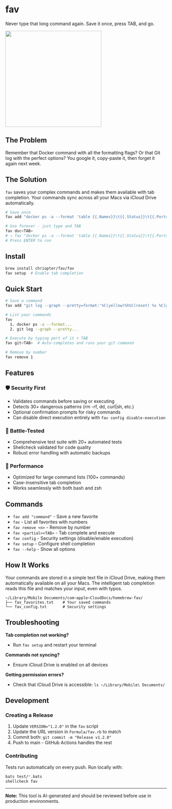 # fav

Never type that long command again. Save it once, press TAB, and go.

<img src="https://github.com/user-attachments/assets/2bd04cfe-9dff-4080-a8ca-2bfd0a3f5893" width="300">

## The Problem

Remember that Docker command with all the formatting flags? Or that Git log with the perfect options? You google it, copy-paste it, then forget it again next week.

## The Solution

`fav` saves your complex commands and makes them available with tab completion. Your commands sync across all your Macs via iCloud Drive automatically.

```bash
# Save once
fav add "docker ps -a --format 'table {{.Names}}\t{{.Status}}\t{{.Ports}}'"

# Use forever - just type and TAB
fav doc<TAB>
# → fav "docker ps -a --format 'table {{.Names}}\t{{.Status}}\t{{.Ports}}'"
# Press ENTER to run
```

## Install

```bash
brew install chriopter/fav/fav
fav setup  # Enable tab completion
```

## Quick Start

```bash
# Save a command
fav add "git log --graph --pretty=format:'%C(yellow)%h%C(reset) %s %C(green)(%cr)%C(reset)'"

# List your commands
fav
  1. docker ps -a --format...
  2. git log --graph --pretty...

# Execute by typing part of it + TAB
fav git<TAB>  # Auto-completes and runs your git command

# Remove by number
fav remove 1
```

## Features

### 🛡️ Security First
- Validates commands before saving or executing
- Detects 30+ dangerous patterns (rm -rf, dd, curl|sh, etc.)
- Optional confirmation prompts for risky commands
- Can disable direct execution entirely with `fav config disable-execution`

### 🧪 Battle-Tested
- Comprehensive test suite with 20+ automated tests
- Shellcheck validated for code quality
- Robust error handling with automatic backups

### 🚀 Performance
- Optimized for large command lists (100+ commands)
- Case-insensitive tab completion
- Works seamlessly with both bash and zsh

## Commands

- `fav add "command"` - Save a new favorite
- `fav` - List all favorites with numbers  
- `fav remove <n>` - Remove by number
- `fav <partial><TAB>` - Tab complete and execute
- `fav config` - Security settings (disable/enable execution)
- `fav setup` - Configure shell completion
- `fav --help` - Show all options

## How It Works

Your commands are stored in a simple text file in iCloud Drive, making them automatically available on all your Macs. The intelligent tab completion reads this file and matches your input, even with typos.

```
~/Library/Mobile Documents/com~apple~CloudDocs/homebrew-fav/
├── fav_favorites.txt    # Your saved commands
└── fav_config.txt       # Security settings
```

## Troubleshooting

**Tab completion not working?** 
- Run `fav setup` and restart your terminal

**Commands not syncing?** 
- Ensure iCloud Drive is enabled on all devices

**Getting permission errors?** 
- Check that iCloud Drive is accessible: `ls ~/Library/Mobile\ Documents/`

## Development

### Creating a Release

1. Update `VERSION="1.2.0"` in the `fav` script
2. Update the URL version in `Formula/fav.rb` to match
3. Commit both: `git commit -m "Release v1.2.0"`
4. Push to main - GitHub Actions handles the rest

### Contributing

Tests run automatically on every push. Run locally with:
```bash
bats test/*.bats
shellcheck fav
```

---

**Note:** This tool is AI-generated and should be reviewed before use in production environments.